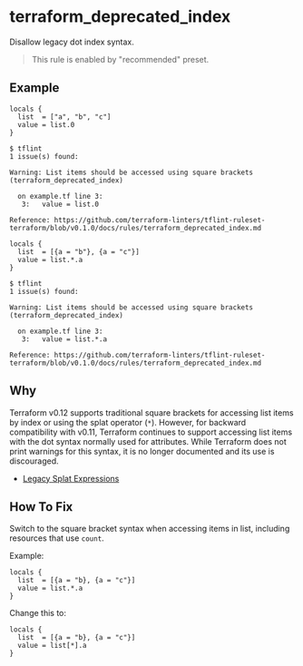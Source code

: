 # terraform_deprecated_index

Disallow legacy dot index syntax.

> This rule is enabled by "recommended" preset.

## Example

```hcl
locals {
  list  = ["a", "b", "c"]
  value = list.0 
}
```

```
$ tflint
1 issue(s) found:

Warning: List items should be accessed using square brackets (terraform_deprecated_index)

  on example.tf line 3:
   3:   value = list.0

Reference: https://github.com/terraform-linters/tflint-ruleset-terraform/blob/v0.1.0/docs/rules/terraform_deprecated_index.md
```

```hcl
locals {
  list  = [{a = "b"}, {a = "c"}]
  value = list.*.a 
}
```

```
$ tflint
1 issue(s) found:

Warning: List items should be accessed using square brackets (terraform_deprecated_index)

  on example.tf line 3:
   3:   value = list.*.a

Reference: https://github.com/terraform-linters/tflint-ruleset-terraform/blob/v0.1.0/docs/rules/terraform_deprecated_index.md
```

## Why

Terraform v0.12 supports traditional square brackets for accessing list items by index or using the splat operator (`*`). However, for backward compatibility with v0.11, Terraform continues to support accessing list items with the dot syntax normally used for attributes. While Terraform does not print warnings for this syntax, it is no longer documented and its use is discouraged.

* [Legacy Splat Expressions](https://developer.hashicorp.com/terraform/language/expressions/splat#legacy-attribute-only-splat-expressions)

## How To Fix

Switch to the square bracket syntax when accessing items in list, including resources that use `count`.

Example:

```hcl
locals {
  list  = [{a = "b}, {a = "c"}]
  value = list.*.a
}
```

Change this to: 

```hcl
locals {
  list  = [{a = "b}, {a = "c"}]
  value = list[*].a
}
```
